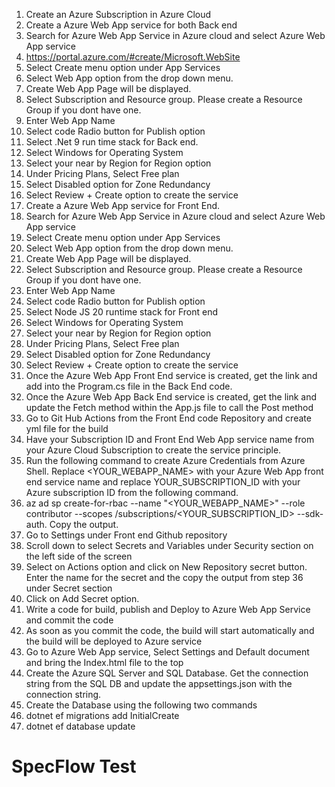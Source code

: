 1. Create an Azure Subscription in Azure Cloud
2. Create a Azure Web App service for both Back end
3. Search for Azure Web App Service in Azure cloud and select Azure Web App service
4. https://portal.azure.com/#create/Microsoft.WebSite
5. Select Create menu option under App Services
6. Select Web App option from the drop down menu.
7. Create Web App Page will be displayed.
8. Select Subscription and Resource group. Please create a Resource Group if you dont have one.
9. Enter Web App Name
10. Select code Radio button for Publish option
11. Select .Net 9 run time stack for Back end.
12. Select Windows for Operating System
13. Select your near by Region for Region option
14. Under Pricing Plans, Select Free plan
15. Select Disabled option for Zone Redundancy
16. Select Review + Create option to create the service
17. Create a Azure Web App service for Front End.    
18. Search for Azure Web App Service in Azure cloud and select Azure Web App service
19. Select Create menu option under App Services
20. Select Web App option from the drop down menu.
21. Create Web App Page will be displayed.
22. Select Subscription and Resource group. Please create a Resource Group if you dont have one.
23. Enter Web App Name
24. Select code Radio button for Publish option
25. Select Node JS 20 runtime stack for Front end
26. Select Windows for Operating System
27. Select your near by Region for Region option
28. Under Pricing Plans, Select Free plan
29. Select Disabled option for Zone Redundancy
30. Select Review + Create option to create the service
31. Once the Azure Web App Front End service is created, get the link and add into the Program.cs file in the Back End code.
32. Once the Azure Web App Back End service is created, get the link and update the Fetch method within the App.js file to call the Post method 
33. Go to Git Hub Actions from the Front End code Repository and create yml file for the build
34. Have your Subscription ID and Front End Web App service name from your Azure Cloud Subscription to create the service principle.
35. Run the following command to create Azure Credentials from Azure Shell. Replace <YOUR_WEBAPP_NAME> with your Azure Web App front end service name and replace YOUR_SUBSCRIPTION_ID with your Azure subscription ID from the following command. 
36. az ad sp create-for-rbac --name "<YOUR_WEBAPP_NAME>" --role contributor --scopes /subscriptions/<YOUR_SUBSCRIPTION_ID> --sdk-auth. Copy the output.
37. Go to Settings under Front end Github repository
38. Scroll down to select Secrets and Variables under Security section on the left side of the screen
39. Select on Actions option and click on New Repository secret button. Enter the name for the secret and the copy the output from step 36 under Secret section
40. Click on Add Secret option. 
41. Write a code for build, publish and Deploy to Azure Web App Service and commit the code
42. As soon as you commit the code, the build will start automatically and the build will be deployed to Azure service
43. Go to Azure Web App service, Select Settings and Default document and bring the Index.html file to the top
44. Create the Azure SQL Server and SQL Database. Get the connection string from the SQL DB and update the appsettings.json with the connection string.
45. Create the Database using the following two commands
1. dotnet ef migrations add InitialCreate
2. dotnet ef database update

# SpecFlow Test


